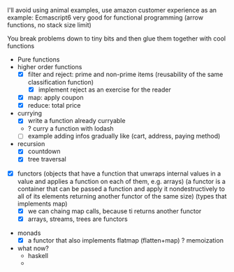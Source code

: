 I'll avoid using animal examples, use amazon customer experience as an example:
Ecmascript6 very good for functional programming (arrow functions, no stack size limit)

You break problems down to tiny bits and then glue them together with cool functions

- Pure functions
- higher order functions
  - [x] filter and reject: prime and non-prime items (reusability of the same classification function)
    - [x] implement reject as an exercise for the reader
  - [x] map: apply coupon
  - [x] reduce: total price
- currying
  - [x] write a function already curryable
  - ? curry a function with lodash
  - [ ] example adding infos gradually like (cart, address, paying method)
- recursion
  - [x] countdown
  - [x] tree traversal
- [x] functors (objects that have a function that unwraps internal values in a value and applies a function on each of them, e.g. arrays) (a functor is a container that can be passed a function and apply it nondestructively to all of its elements returning another functor of the same size) (types that implements map)
  - [x] we can chaing map calls, because ti returns another functor
  - [x] arrays, streams, trees are functors
- monads
  - [x] a functor that also implements flatmap (flatten+map)
? memoization
- what now?
    - haskell
    -
